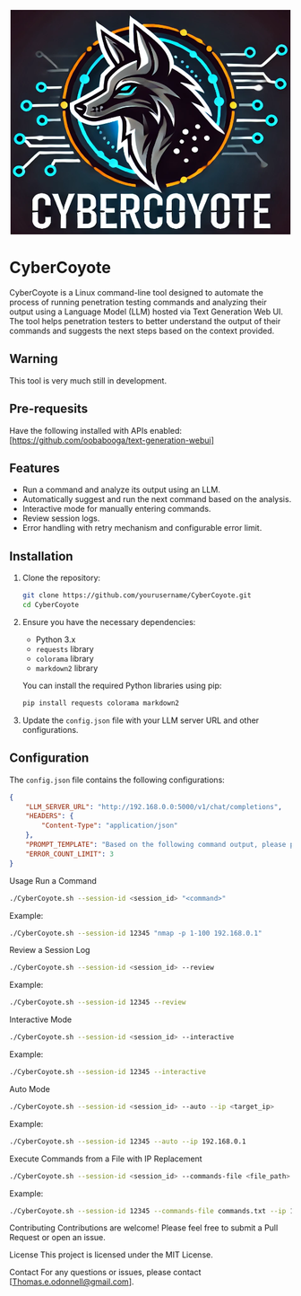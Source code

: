 <p align="center">
  <img src="./Logo.png" alt="CyberCoyote Logo" width="500" height="400">
</p>

# CyberCoyote

CyberCoyote is a Linux command-line tool designed to automate the process of running penetration testing commands and analyzing their output using a Language Model (LLM) hosted via Text Generation Web UI. The tool helps penetration testers to better understand the output of their commands and suggests the next steps based on the context provided.

## Warning

This tool is very much still in development.

## Pre-requesits
Have the following installed with APIs enabled: [https://github.com/oobabooga/text-generation-webui]


## Features

- Run a command and analyze its output using an LLM.
- Automatically suggest and run the next command based on the analysis.
- Interactive mode for manually entering commands.
- Review session logs.
- Error handling with retry mechanism and configurable error limit.

## Installation

1. Clone the repository:
    ```bash
    git clone https://github.com/yourusername/CyberCoyote.git
    cd CyberCoyote
    ```

2. Ensure you have the necessary dependencies:
    - Python 3.x
    - `requests` library
    - `colorama` library
    - `markdown2` library

    You can install the required Python libraries using pip:
    ```bash
    pip install requests colorama markdown2
    ```

3. Update the `config.json` file with your LLM server URL and other configurations.

## Configuration

The `config.json` file contains the following configurations:

```json
{
    "LLM_SERVER_URL": "http://192.168.0.0:5000/v1/chat/completions",
    "HEADERS": {
        "Content-Type": "application/json"
    },
    "PROMPT_TEMPLATE": "Based on the following command output, please provide the next command to run in this penetration test. Format the response as follows:\n\nNext command:\n<command>\n\nExplanation:\n<explanation>\n\nCommand output:\n",
    "ERROR_COUNT_LIMIT": 3
}
```

Usage
Run a Command
```bash
./CyberCoyote.sh --session-id <session_id> "<command>"
```

Example:

```bash
./CyberCoyote.sh --session-id 12345 "nmap -p 1-100 192.168.0.1"
```
Review a Session Log
```bash
./CyberCoyote.sh --session-id <session_id> --review
```
Example:

```bash
./CyberCoyote.sh --session-id 12345 --review
```

Interactive Mode
```bash
./CyberCoyote.sh --session-id <session_id> --interactive
```
Example:

```bash
./CyberCoyote.sh --session-id 12345 --interactive
```
Auto Mode
```bash
./CyberCoyote.sh --session-id <session_id> --auto --ip <target_ip>
```
Example:

```bash
./CyberCoyote.sh --session-id 12345 --auto --ip 192.168.0.1
```
Execute Commands from a File with IP Replacement
```bash
./CyberCoyote.sh --session-id <session_id> --commands-file <file_path> --ip <target_ip>
```
Example:

```bash
./CyberCoyote.sh --session-id 12345 --commands-file commands.txt --ip 192.168.0.1
```
Contributing
Contributions are welcome! Please feel free to submit a Pull Request or open an issue.

License
This project is licensed under the MIT License.

Contact
For any questions or issues, please contact [Thomas.e.odonnell@gmail.com].

